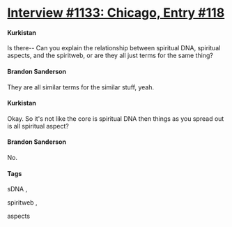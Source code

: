 # [Interview #1133: Chicago, Entry #118](https://www.theoryland.com/intvmain.php?i=1133#118)

#### Kurkistan

Is there-- Can you explain the relationship between spiritual DNA, spiritual aspects, and the spiritweb, or are they all just terms for the same thing?

#### Brandon Sanderson

They are all similar terms for the similar stuff, yeah.

#### Kurkistan

Okay. So it's not like the core is spiritual DNA then things as you spread out is all spiritual aspect?

#### Brandon Sanderson

No.

#### Tags

sDNA
,

spiritweb
,

aspects


